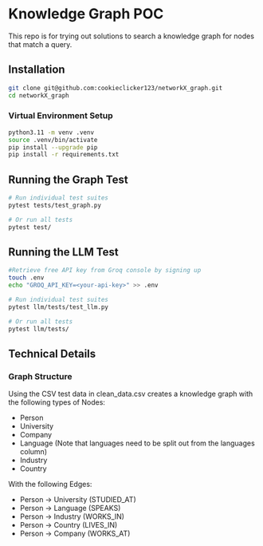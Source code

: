 # Knowledge Graph POC
This repo is for trying out solutions to search a knowledge graph for nodes that match a query.

## Installation

```bash
git clone git@github.com:cookieclicker123/networkX_graph.git
cd networkX_graph
```

### Virtual Environment Setup

```bash
python3.11 -m venv .venv
source .venv/bin/activate
pip install --upgrade pip
pip install -r requirements.txt
```

## Running the Graph Test

```bash
# Run individual test suites
pytest tests/test_graph.py

# Or run all tests
pytest test/
```

## Running the LLM Test

```bash
#Retrieve free API key from Groq console by signing up
touch .env
echo "GROQ_API_KEY=<your-api-key>" >> .env

# Run individual test suites
pytest llm/tests/test_llm.py

# Or run all tests
pytest llm/tests/
```

## Technical Details

### Graph Structure

Using the CSV test data in clean_data.csv creates a knowledge graph with the following types of Nodes:

- Person
- University
- Company
- Language (Note that languages need to be split out from the languages column)
- Industry
- Country

With the following Edges:

- Person -> University (STUDIED_AT)
- Person -> Language (SPEAKS)
- Person -> Industry (WORKS_IN)
- Person -> Country (LIVES_IN)
- Person -> Company (WORKS_AT)
